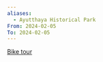 ```yaml
---
aliases:
  - Ayutthaya Historical Park
From: 2024-02-05
To: 2024-02-05
---
```

[Bike tour](https://ayutthaya-boat.com/tour/ayutthaya-highlights-half-day/)